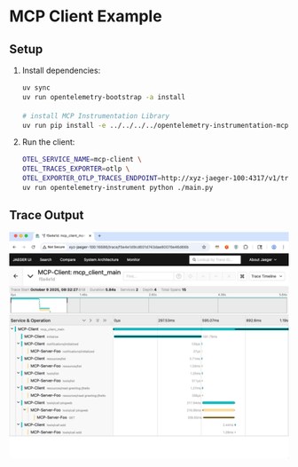 # MCP Client Example

## Setup

1. Install dependencies:
   ```sh
   uv sync
   uv run opentelemetry-bootstrap -a install

   # install MCP Instrumentation Library
   uv run pip install -e ../../../../opentelemetry-instrumentation-mcp 
   ```

2. Run the client:
   ```sh
   OTEL_SERVICE_NAME=mcp-client \
   OTEL_TRACES_EXPORTER=otlp \
   OTEL_EXPORTER_OTLP_TRACES_ENDPOINT=http://xyz-jaeger-100:4317/v1/traces \
   uv run opentelemetry-instrument python ./main.py
   ```

## Trace Output

![MCP Trace](mcptrace.png)